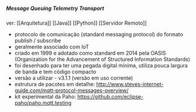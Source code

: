 ##### Message Queuing Telemetry Transport

ver: 
	[[Arquitetura]]
	[[Java]]
	[[Python]]
	[[Servidor Remoto]]

- protocolo de comunicação (standard messaging protocol) do formato publish / subscribe
- geralmente associado com IoT
- criado em 1999 e adotado como standard em 2014 pela OASIS (Organization for the Advancement of Structured Information Standards)
- foi desenhado para ter uma pegada digital mínima, utiliza pouca largura de banda e tem código compacto
- versão a utilizar - v3.1.1 (versão em uso corrente)
- estrutura de pacotes em detalhe: http://www.steves-internet-guide.com/mqtt-protocol-messages-overview/
- kit experimental da Paho: https://github.com/eclipse-paho/paho.mqtt.testing
